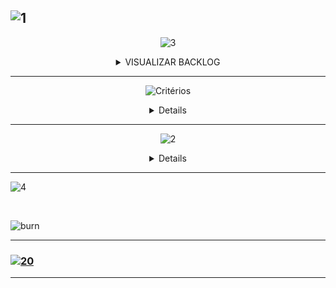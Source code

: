 ![1](https://user-images.githubusercontent.com/101594950/228898879-20feca4f-3eb8-41e1-8a0f-34a6c97bc914.jpg)
-------------------

<div align="center">

![3](https://user-images.githubusercontent.com/101594950/228902437-a73d182b-793d-426b-98f9-2642ab681f40.jpg)

<details>

<summary> VISUALIZAR BACKLOG  </summary>
  
## <a name="Backlog-da-Sprint"><a/>
![Backlog-sprint-1](https://github.com/B1nary-Devs-3-Semestre/DOM-ROCK/assets/101421659/c41e84c1-2d48-4ae6-9456-233a931e6424)

</summary>

</details>

</div>

-----------------------

<div align="center">

![Critérios](https://github.com/B1nary-Devs-3-Semestre/DOM-ROCK/assets/101421659/c2ae1daa-67d3-44a5-a951-1b18a95d8519)

<details>

<summary> VISUALIZAR CRITÉRIOS DE ACEITAÇÃO  </summary>
  
## <a name="Criterio-de-aceitacao"><a/>
![Criterio-aceitacao-1](https://github.com/B1nary-Devs-3-Semestre/DOM-ROCK/assets/101421659/f68ac743-8d5f-49ec-a976-8e9026b9e40e)

</summary>

</details>

</div>

-----------------------

<div align="center">

![2](https://user-images.githubusercontent.com/101594950/228902479-1c0a067b-f9bd-428f-8094-130497990798.jpg)

<details>

<summary> VISUALIZAR WIREFRAMES  </summary>
  
## <a name="Wiraframes"><a/>
![planejamento-de-vendas](https://user-images.githubusercontent.com/101421659/229316749-eb097bb8-82ed-4b79-adee-7a1acb916344.PNG)<br><br>

![visual-plan](https://user-images.githubusercontent.com/101421659/229317002-227c78b1-27b7-4d80-bb7d-3e4caa5917ef.PNG)

</summary>

</details>

</div>

------------------------

![4](https://user-images.githubusercontent.com/101594950/228899179-0376ef81-208c-422b-8a2c-688d614fd8b1.jpg)

<br>

![burn](https://user-images.githubusercontent.com/101594950/229367379-16e6a552-1101-4862-ac85-97b1774c8742.png)

--------------------------


### [![20](https://user-images.githubusercontent.com/101594950/229367851-50797be8-774c-41d3-854d-09c0706bfc7c.jpg)](https://github.com/B1nary-Devs-3-Semestre/DOM-ROCK/tree/main/2%20SPRINT)


-------------
